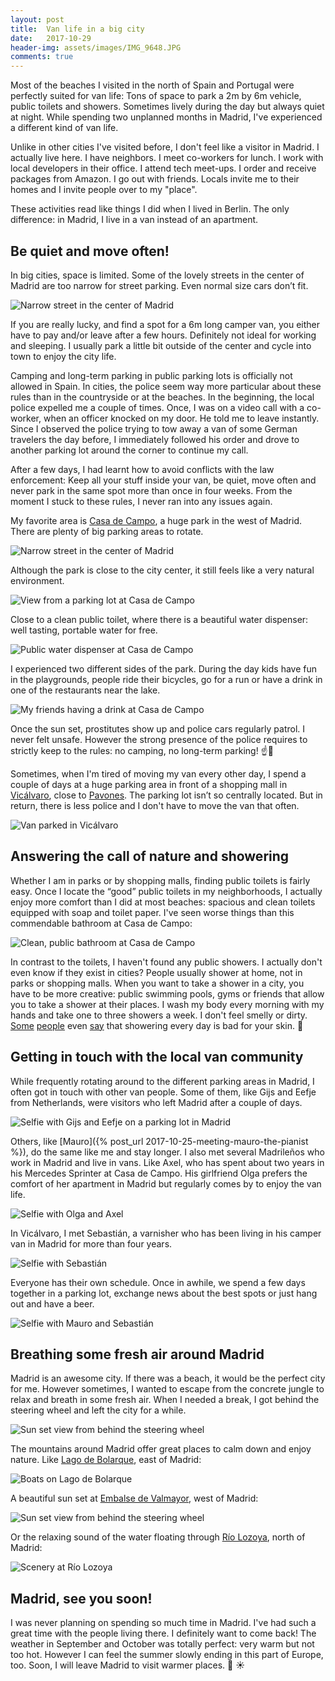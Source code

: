 ```yaml
---
layout: post
title:  Van life in a big city
date:   2017-10-29
header-img: assets/images/IMG_9648.JPG
comments: true
---
```


Most of the beaches I visited in the north of Spain and Portugal were perfectly suited for van life: Tons of space to park a 2m by 6m vehicle, public toilets and showers. Sometimes lively during the day but always quiet at night. While spending two unplanned months in Madrid, I've experienced a different kind of van life.

Unlike in other cities I've visited before, I don't feel like a visitor in Madrid. I actually live here. I have neighbors. I meet co-workers for lunch. I work with local developers in their office. I attend tech meet-ups. I order and receive packages from Amazon. I go out with friends. Locals invite me to their homes and I invite people over to my "place".

These activities read like things I did when I lived in Berlin. The only difference: in Madrid, I live in a van instead of an apartment.

## Be quiet and move often!

In big cities, space is limited. Some of the lovely streets in the center of Madrid are too narrow for street parking. Even normal size cars don’t fit.

![Narrow street in the center of Madrid](/assets/images/IMG_0042.jpg)

If you are really lucky, and find a spot for a 6m long camper van, you either have to pay and/or leave after a few hours. Definitely not ideal for working and sleeping. I usually park a little bit outside of the center and cycle into town to enjoy the city life.

Camping and long-term parking in public parking lots is officially not allowed in Spain. In cities, the police seem way more particular about these rules than in the countryside or at the beaches. In the beginning, the local police expelled me a couple of times. Once, I was on a video call with a co-worker, when an officer knocked on my door. He told me to leave instantly. Since I observed the police trying to tow away a van of some German travelers the day before, I immediately followed his order and drove to another parking lot around the corner to continue my call.

After a few days, I had learnt how to avoid conflicts with the law enforcement: Keep all your stuff inside your van, be quiet, move often and never park in the same spot more than once in four weeks. From the moment I stuck to these rules, I never ran into any issues again.

My favorite area is [Casa de Campo](https://www.google.com/maps/place/Casa+de+Campo,+Madrid,+Spain), a huge park in the west of Madrid. There are plenty of big parking areas to rotate.

![Narrow street in the center of Madrid](/assets/images/IMG_9740.jpg)

Although the park is close to the city center, it still feels like a very natural environment.

![View from a parking lot at Casa de Campo](/assets/images/IMG_9730.jpg)

Close to a clean public toilet, where there is a beautiful water dispenser: well tasting, portable water for free.

![Public water dispenser at Casa de Campo](/assets/images/IMG_9954.jpg)

I experienced two different sides of the park. During the day kids have fun in the playgrounds, people ride their bicycles, go for a run or have a drink in one of the restaurants near the lake.

![My friends having a drink at Casa de Campo](/assets/images/IMG_9685.JPG)

Once the sun set, prostitutes show up and police cars regularly patrol. I never felt unsafe. However the strong presence of the police requires to strictly keep to the rules: no camping, no long-term parking! :point_up::cop:

Sometimes, when I'm tired of moving my van every other day, I spend a couple of days at a huge parking area in front of a shopping mall in [Vicálvaro](https://www.google.com/maps/place/Vicálvaro,+Madrid,+Spain), close to [Pavones](https://www.google.com/maps/place/Pavones). The parking lot isn’t so centrally located. But in return, there is less police and I don't have to move the van that often.

![Van parked in Vicálvaro](/assets/images/IMG_9648.JPG)

## Answering the call of nature and showering

Whether I am in parks or by shopping malls, finding public toilets is fairly easy. Once I locate the “good” public toilets in my neighborhoods, I actually enjoy more comfort than I did at most beaches: spacious and clean toilets equipped with soap and toilet paper. I've seen worse things than this commendable bathroom at Casa de Campo:

![Clean, public bathroom at Casa de Campo](/assets/images/IMG_9960.jpg)

In contrast to the toilets, I haven't found any public showers. I actually don't even know if they exist in cities? People usually shower at home, not in parks or shopping malls. When you want to take a shower in a city, you have to be more creative: public swimming pools, gyms or friends that allow you to take a shower at their places. I wash my body every morning with my hands and take one to three showers a week. I don't feel smelly or dirty. [Some](https://www.bustle.com/articles/114177-6-reasons-you-should-stop-showering-every-day-according-to-science) [people](http://www.dailymail.co.uk/sciencetech/article-4151484/Is-showering-day-BAD-you.html) even [say](https://www.elitedaily.com/wellness/showering-every-day-bad/1845841) that showering every day is bad for your skin. :shower:

## Getting in touch with the local van community

While frequently rotating around to the different parking areas in Madrid, I often got in touch with other van people. Some of them, like Gijs and Eefje from Netherlands, were visitors who left Madrid after a couple of days.

![Selfie with Gijs and Eefje on a parking lot in Madrid](/assets/images/IMG_9940.jpg)

Others, like [Mauro]({% post_url 2017-10-25-meeting-mauro-the-pianist %}), do the same like me and stay longer. I also met several Madrileños who work in Madrid and live in vans. Like Axel, who has spent about two years in his Mercedes Sprinter at Casa de Campo. His girlfriend Olga prefers the comfort of her apartment in Madrid but regularly comes by to enjoy the van life.

![Selfie with Olga and Axel](/assets/images/IMG_0076.jpg)

In Vicálvaro, I met Sebastián, a varnisher who has been living in his camper van in Madrid for more than four years.

![Selfie with Sebastián](/assets/images/IMG_9983.jpg)

Everyone has their own schedule. Once in awhile, we spend a few days together in a parking lot, exchange news about the best spots or just hang out and have a beer.

![Selfie with Mauro and Sebastián](/assets/images/IMG_0072.jpg)

## Breathing some fresh air around Madrid

Madrid is an awesome city. If there was a beach, it would be the perfect city for me. However sometimes, I wanted to escape from the concrete jungle to relax and breath in some fresh air. When I needed a break, I got behind the steering wheel and left the city for a while.

![Sun set view from behind the steering wheel](/assets/images/IMG_9728.jpg)

The mountains around Madrid offer great places to calm down and enjoy nature. Like [Lago de Bolarque](https://www.google.com/maps/place/Mirador+del+Lago+Bolarque), east of Madrid:

![Boats on Lago de Bolarque](/assets/images/IMG_9724.jpg)

A beautiful sun set at [Embalse de Valmayor](https://www.google.com/maps/place/Embalse+de+Valmayor), west of Madrid:

![Sun set view from behind the steering wheel](/assets/images/IMG_9743.jpg)

Or the relaxing sound of the water floating through [Río Lozoya](https://www.google.it/maps/place/Río+Lozoya/), north of Madrid:

![Scenery at Río Lozoya](/assets/images/IMG_9866.jpg)

## Madrid, see you soon!

I was never planning on spending so much time in Madrid. I've had such a great time with the people living there. I definitely want to come back! The weather in September and October was totally perfect: very warm but not too hot. However I can feel the summer slowly ending in this part of Europe, too. Soon, I will leave Madrid to visit warmer places. :wave: :sunny:
